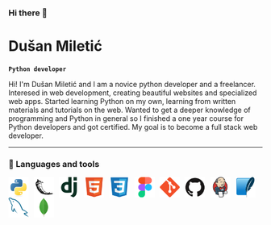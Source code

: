 ### Hi there 👋

<h1>Dušan Miletić</h1>

**`Python developer`**

Hi! I'm Dušаn Miletić and I am a novice python developer and a freelancer. Interesed in web development, creating beautiful websites and specialized web apps. Started learning Python on my own, learning from written materials and tutorials on the web. Wanted to get a deeper knowledge of programming and Python in general so I finished a one year course for Python developers and got certified. My goal is to become a full stack web developer.

 <!-- insert social media and contact info (a href with imgs) above line break -->

---

### 🧰 Languages and tools

<!-- icons by devicons -->
<!-- programming languages and frameworks -->
<img align="left" title="Python" alt="Python" width="40px" style="padding-right:10px;" src="https://github.com/MDule/mdule/blob/main/icons/python-original.svg"/>
<img align="left" title="Flask" alt="Flask" width="40px" style="padding-right:10px;" src="https://github.com/MDule/mdule/blob/main/icons/flask-original.svg"/>
<img align="left" title="Django" alt="Django" width="40px" style="padding-right:10px;" src="https://github.com/MDule/mdule/blob/main/icons/django-plain.svg"/>
<!-- markup, look and feel, design -->
<img align="left" title="HTML5" alt="HTML5" width="40px" style="padding-right:10px;" src="https://github.com/MDule/mdule/blob/main/icons/html5-original.svg"/>
<img align="left" title="CSS3" alt="CSS3" width="40px" style="padding-right:10px;" src="https://github.com/MDule/mdule/blob/main/icons/css3-original.svg"/>
<img align="left" title="Figma" alt="Figma" width="40px" style="padding-right:10px;" src="https://github.com/MDule/mdule/blob/main/icons/figma-original.svg"/>
<!-- tools, vcs, ci/cd -->
<img align="left" title="Git" alt="Git" width="40px" style="padding-right:10px;" src="https://github.com/MDule/mdule/blob/main/icons/git-original.svg"/>
<img align="left" title="Github" alt="Github" width="40px" style="padding-right:10px;" src="https://github.com/MDule/mdule/blob/main/icons/github-original.svg"/>
<img align="left" title="Jenkins" alt="Jenkins" width="40px" style="padding-right:10px;" src="https://github.com/MDule/mdule/blob/main/icons/jenkins-original.svg"/>
<!-- data storage -->
<img align="left" title="SQLite" alt="SQLite" width="40px" style="padding-right:10px;" src="https://github.com/MDule/mdule/blob/main/icons/sqlite-original.svg"/>
<img align="left" title="MySQL" alt="MySQL" width="40px" style="padding-right:10px;" src="https://github.com/MDule/mdule/blob/main/icons/mysql-original.svg"/>
<img align="left" title="MongoDB" alt="MongoDB" width="40px" style="padding-right:10px;" src="https://github.com/MDule/mdule/blob/main/icons/mongodb-original.svg"/>

<br>
<!--
**MDule/mdule** is a ✨ _special_ ✨ repository because its `README.md` (this file) appears on your GitHub profile.

Here are some ideas to get you started:

- 🔭 I’m currently working on ...
- 🌱 I’m currently learning ...
- 👯 I’m looking to collaborate on ...
- 🤔 I’m looking for help with ...
- 💬 Ask me about ...
- 📫 How to reach me: ...
- 😄 Pronouns: ...
- ⚡ Fun fact: ...
  -->
